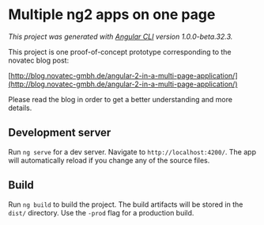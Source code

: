 # Multiple ng2 apps on one page

_This project was generated with [Angular CLI](https://github.com/angular/angular-cli) version 1.0.0-beta.32.3._

This project is one proof-of-concept prototype corresponding to the novatec blog post:

[http://blog.novatec-gmbh.de/angular-2-in-a-multi-page-application/](http://blog.novatec-gmbh.de/angular-2-in-a-multi-page-application/)

Please read the blog in order to get a better understanding and more details.

## Development server
Run `ng serve` for a dev server. Navigate to `http://localhost:4200/`. The app will automatically reload if you change any of the source files.

## Build

Run `ng build` to build the project. The build artifacts will be stored in the `dist/` directory. Use the `-prod` flag for a production build.

